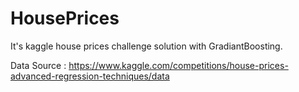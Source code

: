 # HousePrices

It's kaggle house prices challenge solution with GradiantBoosting.

Data Source : https://www.kaggle.com/competitions/house-prices-advanced-regression-techniques/data
